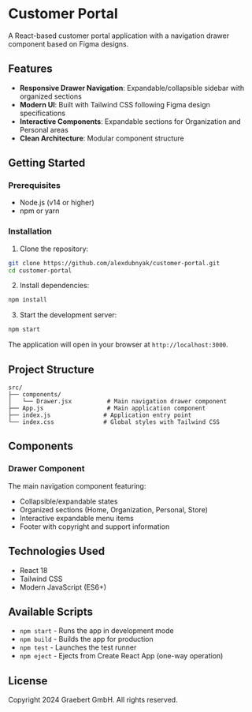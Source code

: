 # Customer Portal

A React-based customer portal application with a navigation drawer component based on Figma designs.

## Features

- **Responsive Drawer Navigation**: Expandable/collapsible sidebar with organized sections
- **Modern UI**: Built with Tailwind CSS following Figma design specifications
- **Interactive Components**: Expandable sections for Organization and Personal areas
- **Clean Architecture**: Modular component structure

## Getting Started

### Prerequisites

- Node.js (v14 or higher)
- npm or yarn

### Installation

1. Clone the repository:
```bash
git clone https://github.com/alexdubnyak/customer-portal.git
cd customer-portal
```

2. Install dependencies:
```bash
npm install
```

3. Start the development server:
```bash
npm start
```

The application will open in your browser at `http://localhost:3000`.

## Project Structure

```
src/
├── components/
│   └── Drawer.jsx          # Main navigation drawer component
├── App.js                  # Main application component
├── index.js               # Application entry point
└── index.css              # Global styles with Tailwind CSS
```

## Components

### Drawer Component

The main navigation component featuring:
- Collapsible/expandable states
- Organized sections (Home, Organization, Personal, Store)
- Interactive expandable menu items
- Footer with copyright and support information

## Technologies Used

- React 18
- Tailwind CSS
- Modern JavaScript (ES6+)

## Available Scripts

- `npm start` - Runs the app in development mode
- `npm build` - Builds the app for production
- `npm test` - Launches the test runner
- `npm eject` - Ejects from Create React App (one-way operation)

## License

Copyright 2024 Graebert GmbH. All rights reserved.
